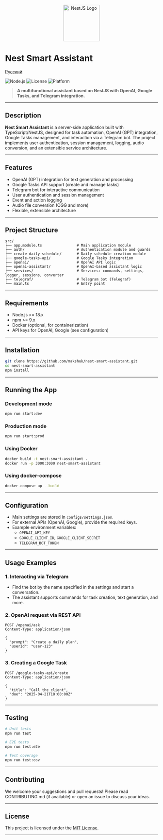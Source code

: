 <p align="center">
  <img src="https://nestjs.com/img/logo-small.svg" width="120" alt="NestJS Logo" />
</p>

# Nest Smart Assistant

[Русский](./README.ru.md)

![Node.js](https://img.shields.io/badge/node-%3E=18.0.0-green)
![License](https://img.shields.io/badge/license-MIT-blue)
![Platform](https://img.shields.io/badge/platform-NestJS%2C%20TypeScript-blueviolet)

> **A multifunctional assistant based on NestJS with OpenAI, Google Tasks, and Telegram integration.**

---

## Description

**Nest Smart Assistant** is a server-side application built with TypeScript/NestJS, designed for task automation, OpenAI (GPT) integration, Google Tasks management, and interaction via a Telegram bot. The project implements user authentication, session management, logging, audio conversion, and an extensible service architecture.

---

## Features

- OpenAI (GPT) integration for text generation and processing
- Google Tasks API support (create and manage tasks)
- Telegram bot for interactive communication
- User authentication and session management
- Event and action logging
- Audio file conversion (OGG and more)
- Flexible, extensible architecture

---

## Project Structure

```
src/
├── app.module.ts                # Main application module
├── auth/                        # Authentication module and guards
├── create-daily-schedule/       # Daily schedule creation module
├── google-tasks-api/            # Google Tasks integration
├── openai/                      # OpenAI API logic
├── openai-assistant/            # OpenAI-based assistant logic
├── services/                    # Services: commands, settings, logger, sessions, converter
├── telegraf/                    # Telegram bot (Telegraf)
└── main.ts                      # Entry point
```

---

## Requirements

- Node.js >= 18.x
- npm >= 9.x
- Docker (optional, for containerization)
- API keys for OpenAI, Google (see configuration)

---

## Installation

```bash
git clone https://github.com/makshuk/nest-smart-assistant.git
cd nest-smart-assistant
npm install
```

---

## Running the App

### Development mode

```bash
npm run start:dev
```

### Production mode

```bash
npm run start:prod
```

### Using Docker

```bash
docker build -t nest-smart-assistant .
docker run -p 3000:3000 nest-smart-assistant
```

### Using docker-compose

```bash
docker-compose up --build
```

---

## Configuration

- Main settings are stored in `configs/settings.json`.
- For external APIs (OpenAI, Google), provide the required keys.
- Example environment variables:
  - `OPENAI_API_KEY`
  - `GOOGLE_CLIENT_ID`, `GOOGLE_CLIENT_SECRET`
  - `TELEGRAM_BOT_TOKEN`

---

## Usage Examples

### 1. Interacting via Telegram

- Find the bot by the name specified in the settings and start a conversation.
- The assistant supports commands for task creation, text generation, and more.

### 2. OpenAI request via REST API

```http
POST /openai/ask
Content-Type: application/json

{
  "prompt": "Create a daily plan",
  "userId": "user-123"
}
```

### 3. Creating a Google Task

```http
POST /google-tasks-api/create
Content-Type: application/json

{
  "title": "Call the client",
  "due": "2025-04-21T18:00:00Z"
}
```

---

## Testing

```bash
# Unit tests
npm run test

# E2E tests
npm run test:e2e

# Test coverage
npm run test:cov
```

---

## Contributing

We welcome your suggestions and pull requests! Please read CONTRIBUTING.md (if available) or open an issue to discuss your ideas.

---

## License

This project is licensed under the [MIT License](LICENSE).

---
